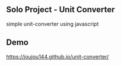 ## Solo Project - Unit Converter
simple unit-converter using javascript

## Demo

 https://joujou144.github.io/unit-converter/
